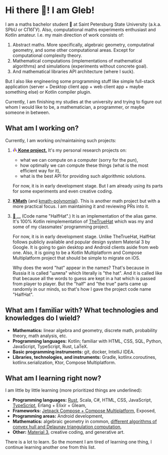 # Hi there 👋! I am Gleb!

I am a maths bachelor student 📐 at Saint Petersburg State University (a.k.a. SPbU or СПбГУ). Also, computational maths experiments enthusiast and Kotlin amateur. I.e. my main direction of work consists of:
1. Abstract maths. More specifically, algebraic geometry, computatinal geometry, and some other computational areas. Except for computational complexity theory.
1. Mathematical computations (implementations of mathematical algorithms) and simulations (experiments without concrete goal).
1. And mathematical libraries API architecture (where I suck).

But I also like engineering some programming stuff like simple full-stack application (server + Desktop client app + web client app + maybe something else) or Kotlin compiler plugin.

Currently, I am finishing my studies at the university and trying to figure out whom I would like to be, a mathematician, a programmer, or maybe someone in between.

## What am I working on?

Currently, I am working on/maintaining such projects:
1. **[<img style="height:1em;" src="https://github.com/lounres/Kone/blob/main/assets/sources/kone-mark-colored-vov.svg" /> Kone project.](https://github.com/lounres/Kone)** <!-- TODO: Replace with link to official site when it will be ready --> It's my personal research projects on:
    - what we can compute on a computer (sorry for the pun),
    - how optimally we can compute these things (what is the most efficient way for it),
    - what is the best API for providing such algorithmic solutions.

    For now, it is in early development stage. But I am already using its parts for some experiments and even creative coding.

1. **[KMath](https://github.com/SciProgCentre/kmath)** (and [kmath-polynomial](https://github.com/SciProgCentre/kmath-polynomial)). This is another math project but with a more practical focus. I am maintaining it and reviewing PRs into it.

1. [🎩 ...](https://github.com/lounres/HalfHat) (Code name "HalfHat".) It is an implementation of the alias game. It's 100% Kotlin reimplementation of [TheTrueHat](https://github.com/m20-sch57/thetruehat) which was my and some of my classmates' programming project.

    For now, it is in early development stage. Unlike TheTrueHat, HalfHat follows publicly available and popular design system Material 3 by Google. It is going to gain desktop and Android clients aside from web one. Also, it is going to be a Kotlin Multiplatform and Compose Multiplatform project that should be simple to migrate on iOS.

    Why does the word "hat" appear in the names? That's because in Russia it is called "шляпа" which literally is "the hat". And it is called like that because all the words to guess are kept in a hat which is passed from player to player. But the "half" and "the true" parts came up randomly in our minds, so that's how I gave the project code name "HalfHat".

## What am I familiar with? What technologies and knowledges do I wield?

- **Mathematics:** linear algebra and geometry, discrete math, probability theory, math analysis, etc.
- **Programming languages:** Kotlin; familiar with HTML, CSS, SQL, Python, JavaScript, TypeScript, Rust, LaTeX.
- **Basic programming instruments:** git, docker, IntelliJ IDEA.
- **Libraries, technologies, and instruments:** Gradle, kotlinx.coroutines, kotlinx.serialization, Ktor, Compose Multiplatform.

## What am I learning right now?

I am little by little learning (more prioritized things are underlined):
- **Programming languages:** <ins>Rust</ins>, Scala, C#, HTML, CSS, JavaScript, <ins>TypeScript</ins>, Erlang + Elixir + Gleam,
- **Frameworks:** <ins>Jetpack Compose + Compose Multiplatform</ins>, Exposed,
- **Programming areas:** Android development,
- **Mathematics:** algebraic geometry in common, <ins>different algorithms of convex hull and Delaunay triangulation computation</ins>,
- **Other:** <ins>Material 3</ins>, creative coding, and generative art.

There is a lot to learn. So the moment I am tired of learning one thing, I continue learning another one from this list.
